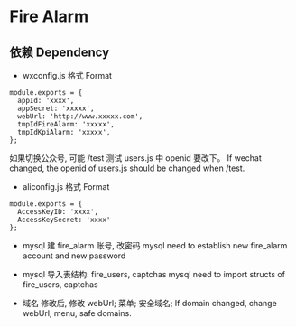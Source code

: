 # Fire Alarm

## 依赖 Dependency
- wxconfig.js 格式 Format
```
module.exports = {
  appId: 'xxxx',
  appSecret: 'xxxxx',
  webUrl: 'http://www.xxxxx.com',
  tmpIdFireAlarm: 'xxxxx',
  tmpIdKpiAlarm: 'xxxxx',
};
```
如果切换公众号, 可能 /test 测试 users.js 中 openid 要改下。
If wechat changed, the openid of users.js should be changed when /test.

- aliconfig.js 格式 Format
```
module.exports = {
  AccessKeyID: 'xxxx',
  AccessKeySecret: 'xxxx'
};
```

- mysql 建 fire_alarm 账号, 改密码
mysql need to establish new fire_alarm account and new password

- mysql 导入表结构: fire_users, captchas
mysql need to import structs of fire_users, captchas

- 域名 修改后, 修改 webUrl; 菜单; 安全域名;
If domain changed, change webUrl, menu, safe domains.